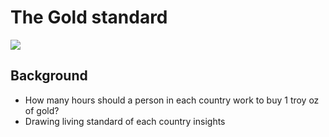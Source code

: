 # **The Gold standard**

![](https://coinweek.com/wp-content/uploads/2011/09/gold_standard.jpg)

## **Background**

- How many hours should a person in each country work to 
        buy 1 troy oz of gold?
- Drawing living standard of each country insights


